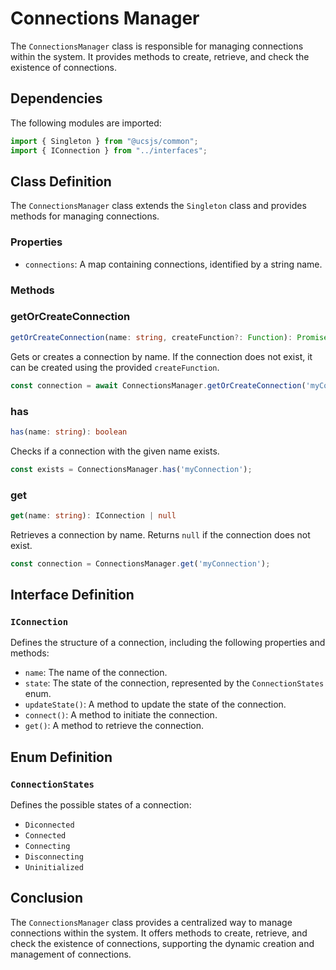 # Connections Manager

The `ConnectionsManager` class is responsible for managing connections within the system. It provides methods to create, retrieve, and check the existence of connections.

## Dependencies

The following modules are imported:

```typescript
import { Singleton } from "@ucsjs/common";
import { IConnection } from "../interfaces";
```

## Class Definition

The `ConnectionsManager` class extends the `Singleton` class and provides methods for managing connections.

### Properties

- `connections`: A map containing connections, identified by a string name.

### Methods

### getOrCreateConnection

```typescript
getOrCreateConnection(name: string, createFunction?: Function): Promise<IConnection>
```

Gets or creates a connection by name. If the connection does not exist, it can be created using the provided `createFunction`.

```typescript
const connection = await ConnectionsManager.getOrCreateConnection('myConnection', createFunction);
```

### has

```typescript
has(name: string): boolean
```

Checks if a connection with the given name exists.

```typescript
const exists = ConnectionsManager.has('myConnection');
```

### get

```typescript
get(name: string): IConnection | null
```

Retrieves a connection by name. Returns `null` if the connection does not exist.

```typescript
const connection = ConnectionsManager.get('myConnection');
```

## Interface Definition

### `IConnection`

Defines the structure of a connection, including the following properties and methods:

- `name`: The name of the connection.
- `state`: The state of the connection, represented by the `ConnectionStates` enum.
- `updateState()`: A method to update the state of the connection.
- `connect()`: A method to initiate the connection.
- `get()`: A method to retrieve the connection.

## Enum Definition

### `ConnectionStates`

Defines the possible states of a connection:

- `Diconnected`
- `Connected`
- `Connecting`
- `Disconnecting`
- `Uninitialized`

## Conclusion

The `ConnectionsManager` class provides a centralized way to manage connections within the system. It offers methods to create, retrieve, and check the existence of connections, supporting the dynamic creation and management of connections.
